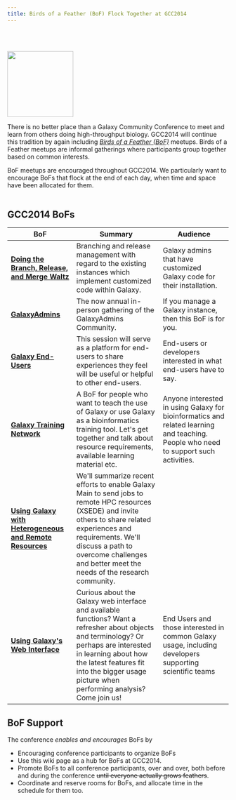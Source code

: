 ```yaml
---
title: Birds of a Feather (BoF) Flock Together at GCC2014
---
```

<slot name="Events/GCC2014/Header" />

<br /><br />

<slot name="Events/GCC2014/LinkBox" />



<div class='left'><img src="/src/images/logos/GCC2014_BoF_LogoSquare.png" alt="" width="150" /></div>

There is no better place than a Galaxy Community Conference to meet and learn from others doing high-throughput biology.  GCC2014 will continue this tradition by again including *[Birds of a Feather (BoF)](http://en.wikipedia.org/wiki/Birds_of_a_feather_(computing))* meetups.  Birds of a Feather meetups are informal gatherings where participants group together based on common interests.

BoF meetups are encouraged throughout GCC2014.  We particularly want to encourage BoFs that flock at the end of each day, when time and space have been allocated for them.
<br /><br />

## GCC2014 BoFs

| BoF | Summary | Audience |
| ---- | ---- | ---- |
| [**Doing the Branch, Release, and Merge Waltz**](/src/events/gcc2014/bofs/branch-release-merge/index.md) | Branching and release management with regard to the existing instances which implement customized code within Galaxy. | Galaxy admins that have customized Galaxy code for their installation. |
| [**GalaxyAdmins**](/src/events/gcc2014/bofs/galaxy-admins/index.md) | The now annual in-person gathering of the GalaxyAdmins Community. | If you manage a Galaxy instance, then this BoF is for you. |
| [**Galaxy End-Users**](/src/events/gcc2014/bofs/galaxy-end-users/index.md) | This session will serve as a platform for end-users to share experiences they feel will be useful or helpful to other end-users. | End-users or developers interested in what end-users have to say. |
| [**Galaxy Training Network**](/src/events/gcc2014/bofs/galaxy-training-network/index.md) | A BoF for people who want to teach the use of Galaxy or use Galaxy as a bioinformatics training tool. Let's get together and talk about resource requirements, available learning material etc. | Anyone interested in using Galaxy for bioinformatics and related learning and teaching. People who need to support such activities. |
| [**Using Galaxy with Heterogeneous and Remote Resources**](/src/events/gcc2014/bofs/heterogeneous/index.md) | We'll summarize recent efforts to enable Galaxy Main to send jobs to remote HPC resources (XSEDE) and invite others to share related experiences and requirements. We'll discuss a path to overcome challenges and better meet the needs of the research community. | |
| [**Using Galaxy's Web Interface**](/src/events/gcc2014/bofs/using-galaxy-ui-overview/index.md) | Curious about the Galaxy web interface and available functions? Want a refresher about objects and terminology? Or perhaps are interested in learning about how the latest features fit into the bigger usage picture when performing analysis? Come join us! | End Users and those interested in common Galaxy usage, including developers supporting scientific teams	|

## BoF Support

The conference *enables and encourages* BoFs by

* Encouraging conference participants to organize BoFs
* Use this wiki page as a hub for BoFs at GCC2014.
* Promote BoFs to all conference participants, over and over, both before and during the conference ~~until everyone actually grows feathers~~.
* Coordinate and reserve rooms for BoFs, and allocate time in the schedule for them too.

<slot name="Events/GCC2014/Footer" />
